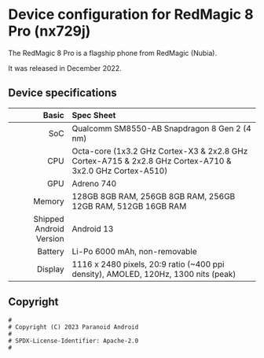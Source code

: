 Device configuration for RedMagic 8 Pro (nx729j)
=========================================

The RedMagic 8 Pro is a flagship phone from RedMagic (Nubia).

It was released in December 2022.

## Device specifications

Basic   | Spec Sheet
-------:|:-------------------------
SoC     | Qualcomm SM8550-AB Snapdragon 8 Gen 2 (4 nm)
CPU     | Octa-core (1x3.2 GHz Cortex-X3 & 2x2.8 GHz Cortex-A715 & 2x2.8 GHz Cortex-A710 & 3x2.0 GHz Cortex-A510)
GPU     | Adreno 740
Memory  | 128GB 8GB RAM, 256GB 8GB RAM, 256GB 12GB RAM, 512GB 16GB RAM
Shipped Android Version | Android 13
Battery | Li-Po 6000 mAh, non-removable
Display | 1116 x 2480 pixels, 20:9 ratio (~400 ppi density), AMOLED, 120Hz, 1300 nits (peak)
## Copyright

```
#
# Copyright (C) 2023 Paranoid Android
#
# SPDX-License-Identifier: Apache-2.0
#
```
